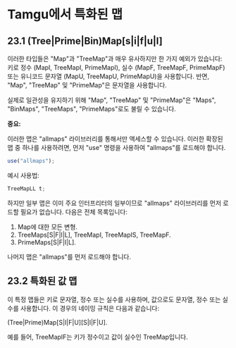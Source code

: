# Tamgu에서 특화된 맵

## 23.1 (Tree|Prime|Bin)Map[s|i|f|u|l]

이러한 타입들은 "Map"과 "TreeMap"과 매우 유사하지만 한 가지 예외가 있습니다: 키로 정수 (MapI, TreeMapI, PrimeMapI), 실수 (MapF, TreeMapF, PrimeMapF) 또는 유니코드 문자열 (MapU, TreeMapU, PrimeMapU)을 사용합니다. 반면, "Map", "TreeMap" 및 "PrimeMap"은 문자열을 사용합니다.

실제로 일관성을 유지하기 위해 "Map", "TreeMap" 및 "PrimeMap"은 "Maps", "BinMaps", "TreeMaps", "PrimeMaps"로도 불릴 수 있습니다.

**중요:** 

이러한 맵은 "allmaps" 라이브러리를 통해서만 액세스할 수 있습니다. 이러한 확장된 맵 중 하나를 사용하려면, 먼저 "use" 명령을 사용하여 "allmaps"를 로드해야 합니다.

```javascript
use("allmaps");
```

예시 사용법:

```javascript
TreeMapLL t;
```

하지만 일부 맵은 이미 주요 인터프리터의 일부이므로 "allmaps" 라이브러리를 먼저 로드할 필요가 없습니다. 다음은 전체 목록입니다:

1) Map에 대한 모든 변형.
2) TreeMaps[S|F|I|L], TreeMapI, TreeMapIS, TreeMapF.
3) PrimeMaps[S|F|I|L].

나머지 맵은 "allmaps"를 먼저 로드해야 합니다.

## 23.2 특화된 값 맵

이 특정 맵들은 키로 문자열, 정수 또는 실수를 사용하며, 값으로도 문자열, 정수 또는 실수를 사용합니다. 이 경우의 네이밍 규칙은 다음과 같습니다:

(Tree|Prime)Map[S|I|F|U][S|I|F|U].

예를 들어, TreeMapIF는 키가 정수이고 값이 실수인 TreeMap입니다.
